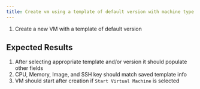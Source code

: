 ```yaml
---
title: Create vm using a template of default version with machine type q35	
---
```

1. Create a new VM with a template of default version

## Expected Results
1. After selecting appropriate template and/or version it should populate other fields
1. CPU, Memory, Image, and SSH key should match saved template info
1. VM should start after creation if `Start Virtual Machine` is selected